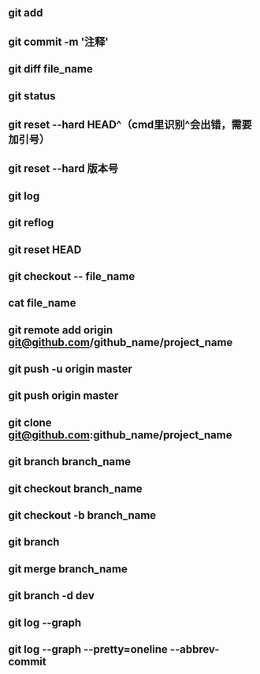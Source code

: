 ## git add
## git commit -m '注释'
## git diff file_name
## git status
## git reset --hard HEAD^（cmd里识别^会出错，需要加引号）
## git reset --hard 版本号
## git log
## git reflog
## git reset HEAD
## git checkout -- file_name
## cat file_name
## git remote add origin git@github.com/github_name/project_name
## git push -u origin master
## git push origin master
## git clone git@github.com:github_name/project_name
## git branch branch_name
## git checkout branch_name
## git checkout -b branch_name
## git branch
## git merge branch_name
## git branch -d dev
## git log --graph
## git log --graph --pretty=oneline --abbrev-commit